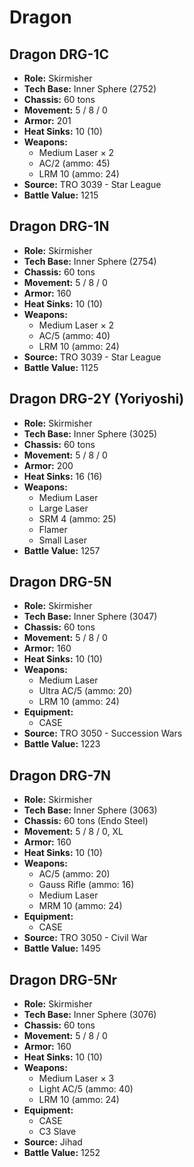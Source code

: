 # Dragon
## Dragon DRG-1C
- **Role:** Skirmisher
- **Tech Base:** Inner Sphere (2752)
- **Chassis:** 60 tons
- **Movement:** 5 / 8 / 0
- **Armor:** 201
- **Heat Sinks:** 10 (10)
- **Weapons:**
  - Medium Laser × 2
  - AC/2 (ammo: 45)
  - LRM 10 (ammo: 24)
- **Source:** TRO 3039 - Star League
- **Battle Value:** 1215

## Dragon DRG-1N
- **Role:** Skirmisher
- **Tech Base:** Inner Sphere (2754)
- **Chassis:** 60 tons
- **Movement:** 5 / 8 / 0
- **Armor:** 160
- **Heat Sinks:** 10 (10)
- **Weapons:**
  - Medium Laser × 2
  - AC/5 (ammo: 40)
  - LRM 10 (ammo: 24)
- **Source:** TRO 3039 - Star League
- **Battle Value:** 1125

## Dragon DRG-2Y (Yoriyoshi)
- **Role:** Skirmisher
- **Tech Base:** Inner Sphere (3025)
- **Chassis:** 60 tons
- **Movement:** 5 / 8 / 0
- **Armor:** 200
- **Heat Sinks:** 16 (16)
- **Weapons:**
  - Medium Laser
  - Large Laser
  - SRM 4 (ammo: 25)
  - Flamer
  - Small Laser
- **Battle Value:** 1257

## Dragon DRG-5N
- **Role:** Skirmisher
- **Tech Base:** Inner Sphere (3047)
- **Chassis:** 60 tons
- **Movement:** 5 / 8 / 0
- **Armor:** 160
- **Heat Sinks:** 10 (10)
- **Weapons:**
  - Medium Laser
  - Ultra AC/5 (ammo: 20)
  - LRM 10 (ammo: 24)
- **Equipment:**
  - CASE
- **Source:** TRO 3050 - Succession Wars
- **Battle Value:** 1223

## Dragon DRG-7N
- **Role:** Skirmisher
- **Tech Base:** Inner Sphere (3063)
- **Chassis:** 60 tons (Endo Steel)
- **Movement:** 5 / 8 / 0, XL
- **Armor:** 160
- **Heat Sinks:** 10 (10)
- **Weapons:**
  - AC/5 (ammo: 20)
  - Gauss Rifle (ammo: 16)
  - Medium Laser
  - MRM 10 (ammo: 24)
- **Equipment:**
  - CASE
- **Source:** TRO 3050 - Civil War
- **Battle Value:** 1495

## Dragon DRG-5Nr
- **Role:** Skirmisher
- **Tech Base:** Inner Sphere (3076)
- **Chassis:** 60 tons
- **Movement:** 5 / 8 / 0
- **Armor:** 160
- **Heat Sinks:** 10 (10)
- **Weapons:**
  - Medium Laser × 3
  - Light AC/5 (ammo: 40)
  - LRM 10 (ammo: 24)
- **Equipment:**
  - CASE
  - C3 Slave
- **Source:** Jihad
- **Battle Value:** 1252

